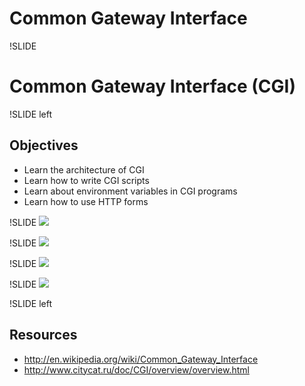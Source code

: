# Common Gateway Interface

!SLIDE
# Common Gateway Interface (CGI)

!SLIDE left
## Objectives
* Learn the architecture of CGI  
* Learn how to write CGI scripts
* Learn about environment variables in CGI programs
* Learn how to use HTTP forms

!SLIDE
![](images/webProg/cgi1.png)

!SLIDE
![](images/webProg/cgi2.png)

!SLIDE
![](images/webProg/cgi3.png)

!SLIDE
![](images/webProg/cgi4.png)

!SLIDE left
## Resources
* http://en.wikipedia.org/wiki/Common_Gateway_Interface
* http://www.citycat.ru/doc/CGI/overview/overview.html




